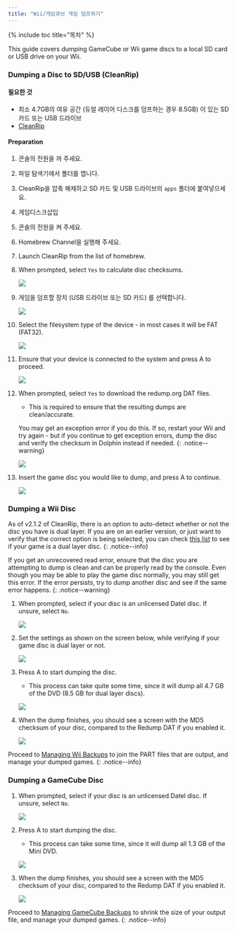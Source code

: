 ```yaml
---
title: "Wii/게임큐브 게임 덤프하기"
---
```


{% include toc title="목차" %}

This guide covers dumping GameCube or Wii game discs to a local SD card or USB drive on your Wii.

### Dumping a Disc to SD/USB (CleanRip)

#### 필요한 것

+ 최소 4.7GB의 여유 공간 (듀얼 레이어 디스크를 덤프하는 경우 8.5GB) 이 있는 SD 카드 또는 USB 드라이브
+ [CleanRip](https://oscwii.org/library/app/cleanrip)

#### Preparation

1. 콘솔의 전원을 꺼 주세요.
1. 파일 탐색기에서 폴더를 엽니다.
1. CleanRip을 압축 해제하고 SD 카드 및 USB 드라이브의 `apps` 폴더에 붙여넣으세요.
1. 게임디스크삽입
1. 콘솔의 전원을 켜 주세요.
1. Homebrew Channel을 실행해 주세요.
1. Launch CleanRip from the list of homebrew.
1. When prompted, select `Yes` to calculate disc checksums.

    ![](/images/homebrew/CleanRip/checksum.png)

1. 게임을 덤프할 장치 (USB 드라이브 또는 SD 카드) 를 선택합니다.

    ![](/images/homebrew/CleanRip/device.png)

1. Select the filesystem type of the device - in most cases it will be FAT (FAT32).

    ![](/images/homebrew/CleanRip/filesystem.png)

1. Ensure that your device is connected to the system and press A to proceed.

    ![](/images/homebrew/CleanRip/insertdevice.png)

1. When prompted, select `Yes` to download the redump.org DAT files.
    + This is required to ensure that the resulting dumps are clean/accurate.

    You may get an exception error if you do this. If so, restart your Wii and try again - but if you continue to get exception errors, dump the disc and verify the checksum in Dolphin instead if needed.
    {: .notice--warning}

    ![](/images/homebrew/CleanRip/redump.png)

1. Insert the game disc you would like to dump, and press A to continue.

    ![](/images/homebrew/CleanRip/insertdisc.png)

### Dumping a Wii Disc

As of v2.1.2 of CleanRip, there is an option to auto-detect whether or not the disc you have is dual layer. If you are on an earlier version, or just want to verify that the correct option is being selected, you can check [this list](https://wiki.dolphin-emu.org/index.php?title=Category:Dual_Layer_Disc_games) to see if your game is a dual layer disc.
{: .notice--info}

If you get an unrecovered read error, ensure that the disc you are attempting to dump is clean and can be properly read by the console. Even though you may be able to play the game disc normally, you may still get this error. If the error persists, try to dump another disc and see if the same error happens.
{: .notice--warning}

1. When prompted, select if your disc is an unlicensed Datel disc. If unsure, select `No`.

    ![](/images/homebrew/CleanRip/dateldisc.png)

1. Set the settings as shown on the screen below, while verifying if your game disc is dual layer or not.

    ![](/images/homebrew/CleanRip/wiisettings.png)

1. Press A to start dumping the disc.
    + This process can take quite some time, since it will dump all 4.7 GB of the DVD (8.5 GB for dual layer discs).

    ![](/images/homebrew/CleanRip/wiiprogress.png)

1. When the dump finishes, you should see a screen with the MD5 checksum of your disc, compared to the Redump DAT if you enabled it.

    ![](/images/homebrew/CleanRip/wiidumpcomplete.png)

Proceed to [Managing Wii Backups](wii-backups) to join the PART files that are output, and manage your dumped games.
{: .notice--info}

### Dumping a GameCube Disc

1. When prompted, select if your disc is an unlicensed Datel disc. If unsure, select `No`.

    ![](/images/homebrew/CleanRip/dateldisc.png)

1. Press A to start dumping the disc.
    + This process can take some time, since it will dump all 1.3 GB of the Mini DVD.

    ![](/images/homebrew/CleanRip/gcprogress.png)

1. When the dump finishes, you should see a screen with the MD5 checksum of your disc, compared to the Redump DAT if you enabled it.

    ![](/images/homebrew/CleanRip/gcdumpcomplete.png)

Proceed to [Managing GameCube Backups](gc-backups) to shrink the size of your output file, and manage your dumped games.
{: .notice--info}